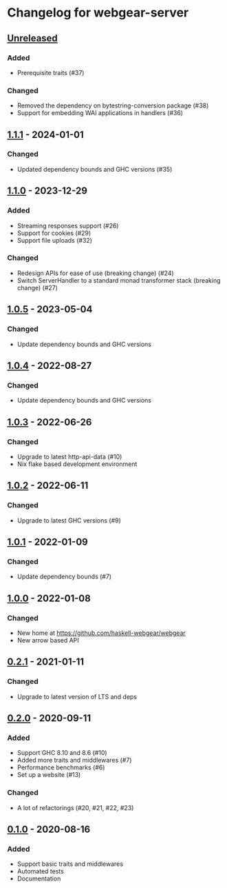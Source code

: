# Changelog for webgear-server

## [Unreleased]

### Added
- Prerequisite traits (#37)

### Changed
- Removed the dependency on bytestring-conversion package (#38)
- Support for embedding WAI applications in handlers (#36)

## [1.1.1] - 2024-01-01

### Changed
- Updated dependency bounds and GHC versions (#35)

## [1.1.0] - 2023-12-29

### Added
- Streaming responses support (#26)
- Support for cookies (#29)
- Support file uploads (#32)

### Changed
- Redesign APIs for ease of use (breaking change) (#24)
- Switch ServerHandler to a standard monad transformer stack (breaking change) (#27)

## [1.0.5] - 2023-05-04

### Changed
- Update dependency bounds and GHC versions

## [1.0.4] - 2022-08-27

### Changed
- Update dependency bounds and GHC versions

## [1.0.3] - 2022-06-26

### Changed
- Upgrade to latest http-api-data (#10)
- Nix flake based development environment

## [1.0.2] - 2022-06-11

### Changed
- Upgrade to latest GHC versions (#9)

## [1.0.1] - 2022-01-09

### Changed
- Update dependency bounds (#7)

## [1.0.0] - 2022-01-08

### Changed
- New home at https://github.com/haskell-webgear/webgear
- New arrow based API

## [0.2.1] - 2021-01-11

### Changed
- Upgrade to latest version of LTS and deps

## [0.2.0] - 2020-09-11

### Added
- Support GHC 8.10 and 8.6 (#10)
- Added more traits and middlewares (#7)
- Performance benchmarks (#6)
- Set up a website (#13)

### Changed
- A lot of refactorings (#20, #21, #22, #23)

## [0.1.0] - 2020-08-16

### Added
- Support basic traits and middlewares
- Automated tests
- Documentation

[Unreleased]: https://github.com/haskell-webgear/webgear/compare/v1.1.1...HEAD
[1.1.1]: https://github.com/haskell-webgear/webgear/releases/tag/v1.1.1
[1.1.0]: https://github.com/haskell-webgear/webgear/releases/tag/v1.1.0
[1.0.5]: https://github.com/haskell-webgear/webgear/releases/tag/v1.0.5
[1.0.4]: https://github.com/haskell-webgear/webgear/releases/tag/v1.0.4
[1.0.3]: https://github.com/haskell-webgear/webgear/releases/tag/v1.0.3
[1.0.2]: https://github.com/haskell-webgear/webgear/releases/tag/v1.0.2
[1.0.1]: https://github.com/haskell-webgear/webgear/releases/tag/v1.0.1
[1.0.0]: https://github.com/haskell-webgear/webgear/releases/tag/v1.0.0
[0.2.1]: https://github.com/haskell-webgear/webgear-server/compare/v0.2.0...v0.2.1
[0.2.0]: https://github.com/haskell-webgear/webgear-server/compare/v0.1.0...v0.2.0
[0.1.0]: https://github.com/haskell-webgear/webgear-server/releases/tag/v0.1.0
